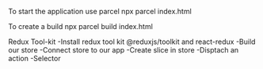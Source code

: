 To start the application use parcel
npx parcel index.html

To create a build 
npx parcel build index.html

Redux Tool-kit
-Install redux tool kit @reduxjs/toolkit and react-redux
-Build our store
-Connect store to our app
-Create slice in store
-Disptach an action
-Selector